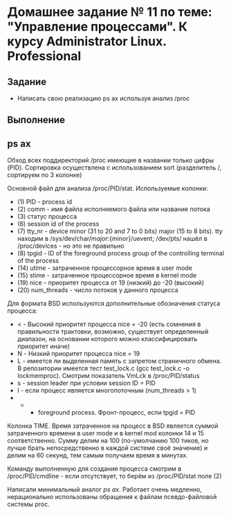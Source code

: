 # Домашнее задание № 11 по теме: "Управление процессами". К курсу Administrator Linux. Professional

## Задание

- Написать свою реализацию ps ax используя анализ /proc

## Выполнение

## ps ax

Обход всех поддиректорий /proc имеющие в названии только цифры (PID). Сортировка осуществлена с использованием sort (разделитель /, сортируем по 3 колонке)

Основной файл для анализа /proc/PID/stat. Используемые колонки:

- (1) PID - process id
- (2) comm - имя файла исполняемого файла или название потока
- (3) статус процесса
- (6) session id of the process
- (7) tty_nr - device minor (31 to 20 and 7 to 0 bits) major (15 to 8 bits). tty находим в /sys/dev/char/${major}:${minor}/uevent; /dev/pts/ нашёл в /proc/devices - но это не правильно
- (8) tpgid - ID of the foreground process group of the controlling terminal of the process
- (14) utime - затраченное процессорное время в user mode
- (15) stime - затраченное процессорное время в kernel mode
- (19) nice - приоритет процесса от 19 (низкий) до -20 (высокий)
- (20) num_threads - число потоков у данного процесса


Для формата BSD используются дополнительные обозначения статуса процесса:
- < - Высокий приоритет процесса nice = -20 (есть сомнения в правильности трактовки, возможно, существует определенный диапазон, на основании которого можно классифицировать приоритет иначе)
- N - Низкий приоритет процесса nice = 19
- L - имеется ли выделенная память с запретом страничного обмена. В репозитории имеется тест test_lock.c (gcc test_lock.c -o lockmemproc). Смотрим показатель VmLck в /proc/PID/status
- s - session leader при условии session ID = PID
- l - если процесс является многопоточным (num_threads > 1)
- + - foreground process. Фронт-процесс, если tpgid = PID

Колонка TIME. Время затраченное на процесс в BSD является суммой затраченного времени в user mode и в kernel mod колонки 14 и 15 соответственно. Сумму делим на 100 (по-умолчанию 100 тиков, но лучше брать непосредственно в каждой системе своё значение) и делим на 60 секунд, тем самым получаем время в минутах.

Команду выполненную для создания процесса смотрим в /proc/PID/cmdline - если отсутствует, то берём из /proc/PID/stat поле (2)

Написали минимальный аналог *ps ax*. Работает очень медленно, нерационально использованы обращения к файлам псевдо-файловой системы proc.

